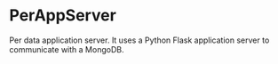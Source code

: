 # PerAppServer
Per data application server. It uses a Python Flask application server to communicate with a MongoDB.
